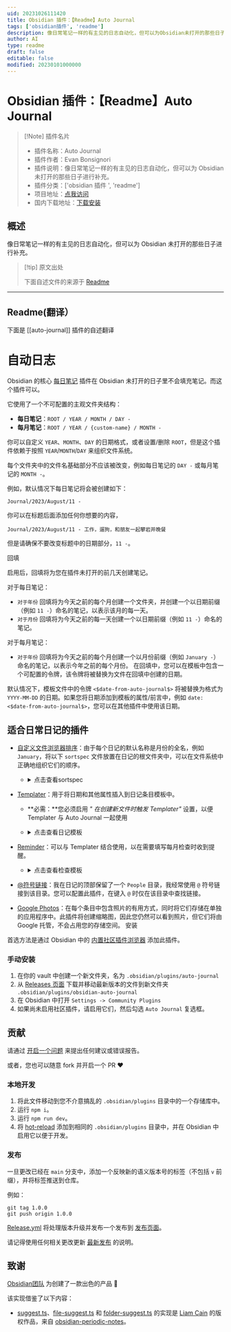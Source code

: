 ```yaml
---
uid: 20231026111420
title: Obsidian 插件：【Readme】Auto Journal
tags: ['obsidian插件', 'readme']
description: 像日常笔记一样的有主见的日志自动化，但可以为Obsidian未打开的那些日子进行补充。
author: AI
type: readme
draft: false
editable: false
modified: 20230101000000
---
```


# Obsidian 插件：【Readme】Auto Journal

> [!Note] 插件名片
> - 插件名称：Auto Journal
> - 插件作者：Evan Bonsignori
> - 插件说明：像日常笔记一样的有主见的日志自动化，但可以为 Obsidian 未打开的那些日子进行补充。
> - 插件分类：['obsidian 插件 ', 'readme']
> - 项目地址：[点我访问](https://github.com/Ebonsignori/obsidian-auto-journal)
> - 国内下载地址：[下载安装](https://pkmer.cn/products/plugin/pluginMarket/?auto-journal)

## 概述

像日常笔记一样的有主见的日志自动化，但可以为 Obsidian 未打开的那些日子进行补充。

> [!tip] 原文出处
>
>下面自述文件的来源于 [Readme](https://ghproxy.net/https://raw.githubusercontent.com/Ebonsignori/obsidian-auto-journal/main/README.md)

---

## Readme(翻译）

下面是 [[auto-journal]] 插件的自述翻译

# 自动日志

Obsidian 的核心 [每日笔记](https://help.obsidian.md/Plugins/Daily+notes) 插件在 Obsidian 未打开的日子里不会填充笔记。而这个插件可以。

它使用了一个不可配置的主观文件夹结构：

- **每日笔记**：`ROOT / YEAR / MONTH / DAY -`
- **每月笔记**：`ROOT / YEAR / {custom-name} / MONTH -`

你可以自定义 `YEAR`、`MONTH`、`DAY` 的日期格式，或者设置/删除 `ROOT`，但是这个插件依赖于按照 `YEAR`/`MONTH`/`DAY` 来组织文件系统。

每个文件夹中的文件名基础部分不应该被改变，例如每日笔记的 `DAY -` 或每月笔记的 `MONTH -`。

例如，默认情况下每日笔记将会被创建如下：

`Journal/2023/August/11 -`

你可以在标题后面添加任何你想要的内容，

`Journal/2023/August/11 - 工作，遛狗，和朋友一起攀岩并晚餐`

但是请确保不要改变标题中的日期部分，`11 -`。

回填

启用后，回填将为您在插件未打开的前几天创建笔记。

对于每日笔记：

- `对于年份` 回填将为今天之前的每个月创建一个文件夹，并创建一个以日期前缀（例如 `11 -`）命名的笔记，以表示该月的每一天。
- `对于月份` 回填将为今天之前的每一天创建一个以日期前缀（例如 `11 -`）命名的笔记。

对于每月笔记：

- `对于年份` 回填将为今天之前的每个月创建一个以月份前缀（例如 `January -`）命名的笔记，以表示今年之前的每个月份。
在回填中，您可以在模板中包含一个可配置的令牌，该令牌将被替换为文件在回填中创建的日期。

默认情况下，模板文件中的令牌 `<$date-from-auto-journal$>` 将被替换为格式为 `YYYY-MM-DD` 的日期。如果您将日期添加到模板的属性/前言中，例如 `date: <$date-from-auto-journal$>`，您可以在其他插件中使用该日期。

## 适合日常日记的插件

- [自定义文件浏览器排序](https://github.com/SebastianMC/obsidian-custom-sort)：由于每个日记的默认名称是月份的全名，例如 `January`，将以下 `sortspec` 文件放置在日记的根文件夹中，可以在文件系统中正确地组织它们的顺序。
    - <details>
        <summary>
        点击查看sortspec
        </summary>

        ```
        ---
        sorting-spec: |
         target-folder: /*
         README
         Check-Ins
         January...
         February...
         March...
         April...
         May...
         June...
         July...
         August...
         September...
         October...
         November...
         December...
         ...
         < a-z
         assets
        ---
        ```

        </details>

- [Templater](https://github.com/SilentVoid13/Templater)：用于将日期和其他属性插入到日记条目模板中。
    - **必需：**您必须启用 _" 在创建新文件时触发 Templater"_ 设置，以便 Templater 与 Auto Journal 一起使用
    - <details>
        <summary>
        点击查看日记模板
        </summary>

        ```
        ---
        date: <$date-from-auto-journal$>
        tag: journal
        ---

        # <% moment(tp.frontmatter.date).format("dddd, MMMM DD, YYYY") %> 📆

        ## People 👤
        -

        ## Grateful For 💙


        ## Photos 📸

        ```

        通过 Auto Journal 令牌设置的 frontmatter 日期可以在 Templater 的其他函数中使用，例如 `<% moment(tp.frontmatter.date).format("dddd, MMMM DD, YYYY") %>`

        </details>

- [Reminder](https://github.com/uphy/obsidian-reminder)：可以与 Templater 结合使用，以在需要填写每月检查时收到提醒。
    - <details>
        <summary>
        点击查看检查模板
        </summary>

        ```
        ---
        date: <$date-from-auto-journal$>
        tag: check-in
        ---
        # **<% moment(tp.frontmatter.date).format("MMMM, YYYY") %>  Check In** 📆

        - [ ] 填写检查表  📆 <% moment(tp.frontmatter.date).format("YYYY-MM-DD") %>

        ### 1. 你好吗？这个月过得怎么样？


        ### 2. 这个月你优先考虑了什么？


        ### 3. 你在1、3和5年后的计划是什么？你的长期愿景有变化吗？


        ### 4. 你的习惯和目标是否与当前愿景一致？如果是，为了实现它们，需要做出什么改变？


        ### 5. 你的生活中是否有什么遗漏的东西？


        ### 6. 回顾这个月。你取得了什么进展？你为什么感激？


        ### 7. 你期待下个月的什么？
        ```

        上面的示例使用了 Tasks 插件的日期格式，必须在 Reminder 的设置中设置。

        </details>

- [@符号链接](https://github.com/Ebonsignori/obsidian-at-symbol-linking)：我在日记的顶部保留了一个 `People` 目录，我经常使用 `@` 符号链接到该目录。您可以配置此插件，在键入 `@` 时仅在该目录中查找链接。
- [Google Photos](https://github.com/alangrainger/obsidian-google-photos)：在每个条目中包含照片的有用方式，同时将它们存储在单独的应用程序中。此插件将创建缩略图，因此您仍然可以看到照片，但它们将由 Google 托管，不会占用您的存储空间。
安装

首选方法是通过 Obsidian 中的 [内置社区插件浏览器](https://help.obsidian.md/Extending+Obsidian/Community+plugins) 添加此插件。

### 手动安装

1. 在你的 vault 中创建一个新文件夹，名为 `.obsidian/plugins/auto-journal`
2. 从 [Releases 页面](https://github.com/Ebonsignori/obsidian-auto-journal/releases) 下载并移动最新版本的文件到新文件夹 `.obsidian/plugins/obsidian-auto-journal`
3. 在 Obsidian 中打开 `Settings -> Community Plugins`
4. 如果尚未启用社区插件，请启用它们，然后勾选 `Auto Journal` 复选框。

## 贡献

请通过 [开启一个问题](https://github.com/Ebonsignori/obsidian-auto-journal/issues/new) 来提出任何建议或错误报告。

或者，您也可以随意 fork 并开启一个 PR :heart:

### 本地开发

1. 将此文件移动到您不介意搞乱的 `.obsidian/plugins` 目录中的一个存储库中。
2. 运行 `npm i`。
3. 运行 `npm run dev`。
4. 将 [hot-reload](https://github.com/pjeby/hot-reload) 添加到相同的 `.obsidian/plugins` 目录中，并在 Obsidian 中启用它以便于开发。

### 发布

一旦更改已经在 `main` 分支中，添加一个反映新的语义版本号的标签（不包括 `v` 前缀），并将标签推送到仓库。

例如：

```
git tag 1.0.0
git push origin 1.0.0
```

[Release.yml](./.github/workflows/release.yml) 将处理版本升级并发布一个发布到 [发布页面](https://github.com/Ebonsignori/obsidian-auto-journal/releases)。

请记得使用任何相关更改更新 [最新发布](https://github.com/Ebonsignori/obsidian-auto-journal/releases) 的说明。

## 致谢

[Obsidian团队](https://obsidian.md/about) 为创建了一款出色的产品 :purple_heart:

该实现借鉴了以下内容：

- [suggest.ts](./src/utils/suggest.ts)、[file-suggest.ts](./src/settings/file-suggest.ts) 和 [folder-suggest.ts](./src/settings/folder-suggest.ts) 的实现是 [Liam Cain](https://github.com/liamcain) 的版权作品，来自 [obsidian-periodic-notes](https://github.com/liamcain/obsidian-periodic-notes)。



